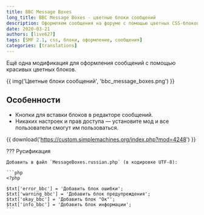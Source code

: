 ```yaml
---
title: BBC Message Boxes
long_title: BBC Message Boxes - цветные блоки сообщений
description: Оформляем сообщения на форуме с помощью цветных CSS-блоков.
date: 2020-03-21
authors: [live627]
tags: [SMF 2.1, css, блоки, оформление, сообщения]
categories: [translations]
---
```


Ещё одна модификация для оформления сообщений с помощью красивых цветных блоков.

<!-- more -->

{{ img('Цветные блоки сообщений', 'bbc_message_boxes.png') }}

## Особенности

* Кнопки для вставки блоков в редакторе сообщений.
* Никаких настроек и прав доступа — установите мод и все пользователи смогут им пользоваться.

{{ download('https://custom.simplemachines.org/index.php?mod=4248') }}

??? Русификация

    Добавить в файл `MessageBoxes.russian.php` (в кодировке UTF-8):

    ```php
    <?php

    $txt['error_bbc'] = 'Добавить блок ошибки';
    $txt['warning_bbc'] = 'Добавить блок предупреждения';
    $txt['okay_bbc'] = 'Добавить блок "Ок"';
    $txt['info_bbc'] = 'Добавить блок информации';
    ```
